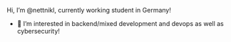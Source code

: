Hi, I’m @nettnikl, currently working student in Germany!
- 👀 I’m interested in backend/mixed development and devops as well as cybersecurity!


<!---
nettnikl/nettnikl is a ✨ special ✨ repository because its `README.md` (this file) appears on your GitHub profile.
You can click the Preview link to take a look at your changes.
--->
